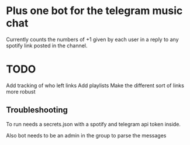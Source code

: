 # Plus one bot for the telegram music chat

Currently counts the numbers of +1 given by each user in a reply to any spotify link posted in the channel.

# TODO

Add tracking of who left links 
Add playlists 
Make the different sort of links more robust




## Troubleshooting

To run needs a secrets.json with a spotify and telegram api token inside.

Also bot needs to be an admin in the group to parse the messages
